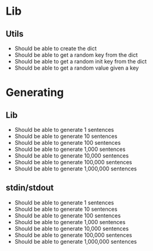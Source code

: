 # Lib

## Utils
* Should be able to create the dict
* Should be able to get a random key from the dict
* Should be able to get a random init key from the dict
* Should be able to get a random value given a key

# Generating

## Lib
* Should be able to generate 1 sentences
* Should be able to generate 10 sentences
* Should be able to generate 100 sentences
* Should be able to generate 1,000 sentences
* Should be able to generate 10,000 sentences
* Should be able to generate 100,000 sentences
* Should be able to generate 1,000,000 sentences

## stdin/stdout
* Should be able to generate 1 sentences
* Should be able to generate 10 sentences
* Should be able to generate 100 sentences
* Should be able to generate 1,000 sentences
* Should be able to generate 10,000 sentences
* Should be able to generate 100,000 sentences
* Should be able to generate 1,000,000 sentences
